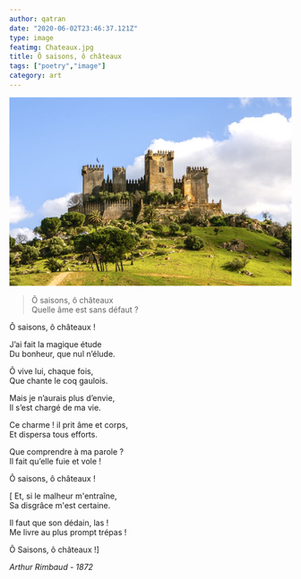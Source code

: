 ```yaml
---
author: qatran
date: "2020-06-02T23:46:37.121Z"
type: image
featimg: Chateaux.jpg
title: Ô saisons, ô châteaux
tags: ["poetry","image"]
category: art
---
```


![Game of Throne](../assets/chateaux.jpg)

>Ô saisons, ô châteaux\
Quelle âme est sans défaut ?

Ô saisons, ô châteaux !

J’ai fait la magique étude\
Du bonheur, que nul n’élude.

Ô vive lui, chaque fois,\
Que chante le coq gaulois.

Mais je n’aurais plus d’envie,\
Il s’est chargé de ma vie.

Ce charme ! il prit âme et corps,\
Et dispersa tous efforts.

Que comprendre à ma parole ?\
Il fait qu’elle fuie et vole !

Ô saisons, ô châteaux !

[ Et, si le malheur m'entraîne,\
Sa disgrâce m'est certaine.

Il faut que son dédain, las !\
Me livre au plus prompt trépas !

 Ô Saisons, ô châteaux !]

*Arthur Rimbaud - 1872*